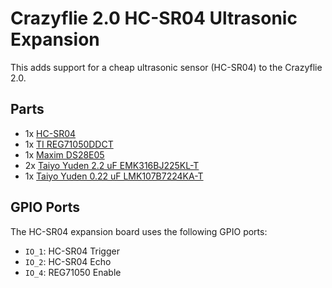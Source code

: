 # Crazyflie 2.0 HC-SR04 Ultrasonic Expansion

This adds support for a cheap ultrasonic sensor (HC-SR04) to the Crazyflie 2.0.

## Parts

- 1x [HC-SR04](http://www.micropik.com/PDF/HCSR04.pdf)
- 1x [TI REG71050DDCT](http://www.ti.com/litv/sbas221g)
- 1x [Maxim DS28E05](http://www.mouser.com/ds/2/256/DS28E05-473078.pdf)
- 2x [Taiyo Yuden 2.2 uF EMK316BJ225KL-T](http://www.yuden.co.jp/eu/product/category/capacitor/EMK316BJ225KL-T.html)
- 1x [Taiyo Yuden 0.22 uF LMK107B7224KA-T](http://www.yuden.co.jp/eu/product/category/capacitor/LMK107B7224KA-T.html)

## GPIO Ports

The HC-SR04 expansion board uses the following GPIO ports:

- `IO_1`: HC-SR04 Trigger
- `IO_2`: HC-SR04 Echo
- `IO_4`: REG71050 Enable
